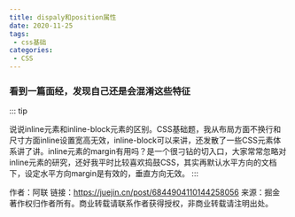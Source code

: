 ```yaml
---
title: dispaly和position属性
date: 2020-11-25
tags:
 - css基础
categories: 
 - CSS
---
```


 ### 看到一篇面经，发现自己还是会混淆这些特征

::: tip

说说inline元素和inline-block元素的区别。CSS基础题，我从布局方面不换行和尺寸方面inline设置宽高无效，inline-block可以来讲，还发散了一些CSS元素体系讲了讲。inline元素的margin有用吗？是一个很刁钻的切入口，大家常常忽略对inline元素的研究，还好我平时比较喜欢捣鼓CSS，其实再默认水平方向的文档下，设定水平方向margin是有效的，垂直方向无效。
:::

作者：阿联
链接：https://juejin.cn/post/6844904110144258056
来源：掘金
著作权归作者所有。商业转载请联系作者获得授权，非商业转载请注明出处。
